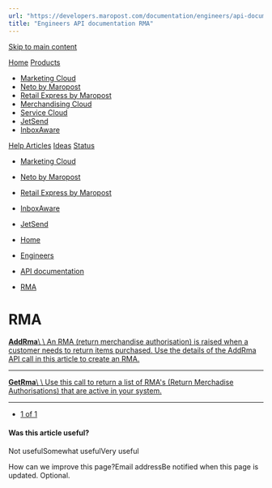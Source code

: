```yaml
---
url: "https://developers.maropost.com/documentation/engineers/api-documentation/rma"
title: "Engineers API documentation RMA"
---
```


[Skip to main content](https://developers.maropost.com/documentation/engineers/api-documentation/rma#main-content)

[Home](https://developers.maropost.com/) [Products](https://developers.maropost.com/documentation/engineers/api-documentation/rma)

- [Marketing Cloud](https://galaxy.maropost.com/categories/marketing-cloud)
- [Neto by Maropost](https://galaxy.maropost.com/categories/neto-by-maropost)
- [Retail Express by Maropost](https://galaxy.maropost.com/categories/retail-express)
- [Merchandising Cloud](https://galaxy.maropost.com/categories/merchandising-cloud)
- [Service Cloud](https://galaxy.maropost.com/categories/service-cloud)
- [JetSend](https://galaxy.maropost.com/categories/jetsend)
- [InboxAware](https://galaxy.maropost.com/categories/inboxaware)

[Help Articles](https://galaxy.maropost.com/kb/neto-by-maropost) [Ideas](https://galaxy.maropost.com/categories/neto-by-maropost-ideas) [Status](https://developers.maropost.com/documentation/engineers/api-documentation/rma)
- [Marketing Cloud](https://status.maropost.com/)
- [Neto by Maropost](https://status.netohq.com/)
- [Retail Express by Maropost](https://status-retailcloud.maropost.com/)
- [InboxAware](https://status.inboxaware.com/)
- [JetSend](https://status.jetsend.com/)

- [Home](https://developers.maropost.com/)
- [Engineers](https://developers.maropost.com/documentation/engineers)
- [API documentation](https://developers.maropost.com/documentation/engineers/api-documentation)
- [RMA](https://developers.maropost.com/documentation/engineers/api-documentation/rma)

# RMA

[**AddRma**\\
\\
An RMA (return merchandise authorisation) is raised when a customer needs to return items purchased. Use the details of the AddRma API call in this article to create an RMA.](https://developers.maropost.com/documentation/engineers/api-documentation/rma/addrma)

* * *

[**GetRma**\\
\\
Use this call to return a list of RMA's (Return Merchadise Authorisations) that are active in your system.](https://developers.maropost.com/documentation/engineers/api-documentation/rma/getrma)

* * *

- [1 of 1](https://developers.maropost.com/documentation/engineers/api-documentation/rma?pgnum=1)

#### Was this article useful?

Not usefulSomewhat usefulVery useful

How can we improve this page?Email addressBe notified when this page is updated. Optional.